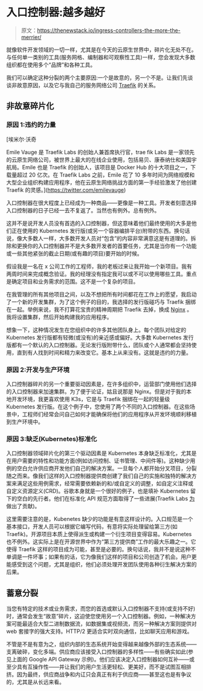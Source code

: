 # 入口控制器:越多越好

> 原文：<https://thenewstack.io/ingress-controllers-the-more-the-merrier/>

就像软件开发领域的一切一样，尤其是在今天的云原生世界中，碎片化无处不在。与任何单一类别的工具(服务网格、编制器和可观察性工具)一样，您会发现大多数组织都在使用多个“品牌”和各种工具。

我们可以确定这种分裂的两个主要原因:一个是故意的，另一个不是。让我们先谈谈非故意原因，以及它与我自己的服务网络公司 [Traefik](https://traefik.io/) 的关系。

## 非故意碎片化

### 原因 1:违约的力量

 [埃米尔·沃奇

Emile Vauge 是 Traefik Labs 的创始人兼首席执行官，trae fik Labs 是一家领先的云原生网络公司，被世界上最大的在线企业使用，包括易贝、康泰纳仕和美国宇航局。Emile 也是 Traefik 的创始人，该项目是 Docker Hub 的十大项目之一，下载量超过 20 亿次。在 Traefik Labs 之前，Emile 花了 10 多年时间为网络规模和大型企业组织构建应用程序，他在云原生网络挑战方面的第一手经验激发了他创建 Traefik 的灵感。](https://twitter.com/emilevauge) 

入口控制器在很大程度上已经成为一种商品——更像是一种工具。开发者刻意选择入口控制器的日子已经一去不复返了。当然也有例外。总有例外。

这并不是说开发人员没有首选的入口控制器，但这意味着他们最终使用的大多是他们正在使用的 Kubernetes 发行版(或另一个容器编排平台)附带的东西。换句话说，像大多数人一样，大多数开发人员对“包含”的内容非常满意这是有道理的。拆除和更换你的入口控制器并不是大多数开发者的首要任务，尤其是当你有一个功能或一些其他紧张的截止日期(或有趣的项目)要开始的时候。

假设我是一名在 x 公司工作的工程师，我的老板过来让我开始一个新项目。我有两周时间来完成概念验证。我的经理没有指定我可以或不可以使用哪些工具。重点是确定项目和业务需求的范围。这不是一个复杂的项目。

在我管理的所有其他项目之间，以及不想把所有时间都花在工作上的愿望，我启动了一个新的开发集群，为了这个例子的目的，我选择的发行版碰巧与 Traefik 捆绑在一起。举例来说，我不打算花宝贵的精神周期把 Traefik 去掉，换成 [Nginx](https://www.nginx.com?utm_content=inline-mention) 。我将设置集群，然后开始构建我的应用程序。

想象一下，这种情况发生在您组织中的许多其他团队身上。每个团队对给定的 Kubernetes 发行版都有轻微(或没有)的亲近感或偏好。大多数 Kubernetes 发行版都有一个默认的入口控制器。无论发行版附带什么，团队或个人通常都会坚持使用，直到有人找到时间和精力来改变它。基本上从来没有。这就是违约的力量。

### 原因 2:开发与生产环境

入口控制器碎片的另一个重要驱动因素是，在许多组织中，运营部门使用他们选择的入口控制器来加速集群。为了便于论证，姑且说那是 Nginx。但是对于我的本地开发环境，我更喜欢使用 K3s，它是与 Traefik 捆绑在一起的轻量级 Kubernetes 发行版。在这个例子中，您使用了两个不同的入口控制器。在这些场景中，工程师们经常会问自己如何才能确保将他们的应用程序从开发环境顺利移植到生产环境中。

### 原因 3:缺乏(Kubernetes)标准化

入口控制器领域碎片化的第三个驱动因素是 Kubernetes 本身缺乏标准化，尤其是在用户需要的特性和功能方面(例如访问控制、证书管理、中间件等)。这种缺少用例的空白允许供应商开发他们自己的解决方案。一旦每个人都开始分叉项目，分裂随之而来。像我们这样的入口控制器提供商创建了我们自己的实施和独特的解决方案来满足这些用例需求，经常需要依赖新的和/或自定义的调整，如自定义注释或自定义资源定义(CRD)。谷歌本身就是一个很好的例子，也是填补 Kubernetes 留下的空白的先行者。他们在标准化 API 规范方面取得了一些进展(Traefik Labs [为](https://traefik.io/blog/kubernetes-ingress-service-api-demystified/)做出了贡献)。

这里需要注意的是，Kubenetes 缺少的功能是有意这样设计的。入口规范是一个基本接口，开发人员可以根据它编写代码，有意将实际处理留给第三方(如 Traefik)。开源项目本质上使得派生或构建一个衍生项目变得容易。Kubernetes 也不例外。这实际上是在开源世界中作为“第三方提供商”工作的最大乐趣之一。它使得 Traefik 这样的项目成为可能，甚至是必要的。换句话说，我并不是说这种不单调是一件坏事；如果有的话，它为像我们这样的项目和公司创造了机会。用户更能感受到这个问题，尤其是组织，他们必须处理开发团队使用各种衍生解决方案的后果。

## 蓄意分裂

当您有特定的技术或业务需求，而您的首选或默认入口控制器不支持(或支持不好)时，通常会发生“故意”碎片，这迫使您使用另一个入口控制器。例如，一种解决方案可能最适合大型二进制数据流，如数据集或视频流，而另一种解决方案则提供对 web 套接字的强大支持。HTTP/2 更适合实时双向通信，比如聊天应用和游戏。

不管是不是有意为之，组织内部的生态系统开始变得越来越像外部的生态系统——支离破碎，变化多端。供应商应该接受入口控制器的多样性——有些确实如此(参见上面的 Google API Gateway 示例)。他们应该决定入口控制器如何互补——或至少具有互操作性——并让我们的用户生活更轻松、更美好，而不是试图互相排挤。因为最终，供应商战争和内讧只会真正有利于供应商——甚至这也是有争议的，尤其是从长远来看。

<svg xmlns:xlink="http://www.w3.org/1999/xlink" viewBox="0 0 68 31" version="1.1"><title>Group</title> <desc>Created with Sketch.</desc></svg>